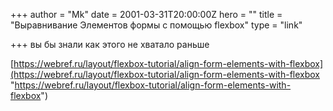 +++
author = "Mk"
date = 2001-03-31T20:00:00Z
hero = ""
title = "Выравнивание Элементов формы с помощью flexbox"
type = "link"

+++
вы бы знали как этого не хватало раньше

[https://webref.ru/layout/flexbox-tutorial/align-form-elements-with-flexbox](https://webref.ru/layout/flexbox-tutorial/align-form-elements-with-flexbox "https://webref.ru/layout/flexbox-tutorial/align-form-elements-with-flexbox")